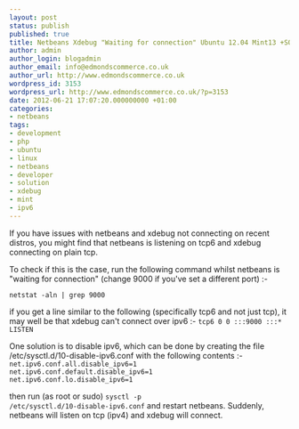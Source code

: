```yaml
---
layout: post
status: publish
published: true
title: Netbeans Xdebug "Waiting for connection" Ubuntu 12.04 Mint13 +SOLUTION
author: admin
author_login: blogadmin
author_email: info@edmondscommerce.co.uk
author_url: http://www.edmondscommerce.co.uk
wordpress_id: 3153
wordpress_url: http://www.edmondscommerce.co.uk/?p=3153
date: 2012-06-21 17:07:20.000000000 +01:00
categories:
- netbeans
tags:
- development
- php
- ubuntu
- linux
- netbeans
- developer
- solution
- xdebug
- mint
- ipv6
---
```

If you have issues with netbeans and xdebug not connecting on recent distros, you might find that netbeans is listening on tcp6 and xdebug connecting on plain tcp.

To check if this is the case, run the following command whilst netbeans is "waiting for connection" (change 9000 if you've set a different port) :-

<code>netstat -aln | grep 9000</code>

if you get a line similar to the following (specifically tcp6 and not just tcp), it may well be that xdebug can't connect over ipv6 :-
<code>tcp6       0      0 :::9000                 :::*                    LISTEN</code>

One solution is to disable ipv6, which can be done by creating the file /etc/sysctl.d/10-disable-ipv6.conf with the following contents :-
<code>net.ipv6.conf.all.disable_ipv6=1
net.ipv6.conf.default.disable_ipv6=1
net.ipv6.conf.lo.disable_ipv6=1</code>

then run (as root or sudo)
<code>sysctl -p /etc/sysctl.d/10-disable-ipv6.conf</code>
and restart netbeans.  Suddenly, netbeans will listen on tcp (ipv4) and xdebug will connect.
